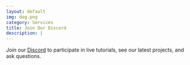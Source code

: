 ```yaml
---
layout: default
img: dog.png
category: Services
title: Join Our Discord
description: |
---
```

  Join our [Discord](https://discord.gg/T2E7dh42Pg) to participate in live tutorials, see our latest projects, and ask questions.
